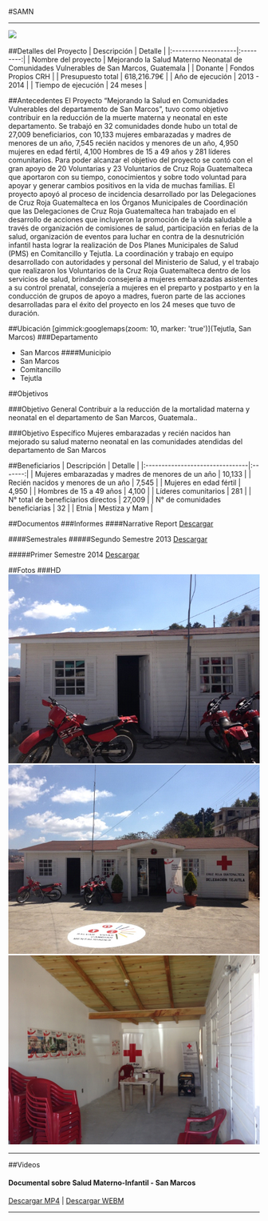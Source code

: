 #SAMN
- - - - - - - - - - - - - - - - - - - - - - - - - - - - - - - - - - -

![](p14-samn/portada.jpg)

##Detalles del Proyecto
| Descripción         | Detalle   |
|:--------------------|:---------:|
| Nombre del proyecto | Mejorando la Salud Materno Neonatal de Comunidades Vulnerables de San Marcos, Guatemala |
| Donante             | Fondos Propios CRH |
| Presupuesto total   | 618,216.79€ |
| Año de ejecución    | 2013 - 2014 |
| Tiempo de ejecución | 24 meses |


##Antecedentes
El Proyecto “Mejorando la Salud en Comunidades Vulnerables del departamento de San Marcos”, tuvo como objetivo contribuir en la reducción de la muerte materna y neonatal en este departamento.  Se trabajó en 32 comunidades donde hubo un total de 27,009  beneficiarios, con 10,133 mujeres embarazadas y madres de menores de un año, 7,545 recién nacidos y menores de un año,  4,950 mujeres en edad fértil, 4,100 Hombres de 15 a 49 años y 281 líderes comunitarios. Para poder alcanzar el objetivo del proyecto se contó con el gran apoyo de 20 Voluntarias y 23 Voluntarios de Cruz Roja Guatemalteca que aportaron con su tiempo, conocimientos y sobre todo voluntad para apoyar y generar cambios positivos en la vida de muchas familias. El proyecto apoyó al proceso de incidencia desarrollado por las Delegaciones de Cruz Roja Guatemalteca en los Órganos Municipales de Coordinación que las Delegaciones de Cruz Roja Guatemalteca han trabajado en el desarrollo de acciones que incluyeron la promoción de la vida saludable a través de organización de comisiones de salud, participación en ferias de la salud, organización de eventos para luchar en contra de la desnutrición infantil hasta lograr la realización de Dos Planes Municipales de Salud (PMS) en Comitancillo y Tejutla. La coordinación y trabajo en equipo desarrollado con autoridades y personal del Ministerio de Salud, y el trabajo que realizaron los Voluntarios de la Cruz Roja Guatemalteca dentro de los servicios de salud, brindando consejería a mujeres embarazadas asistentes a su control prenatal, consejería a mujeres en el preparto y postparto y en la conducción de grupos de apoyo a madres, fueron parte de las acciones desarrolladas para el éxito del proyecto en los 24 meses que tuvo de duración.

##Ubicación
[gimmick:googlemaps(zoom: 10, marker: 'true')](Tejutla, San Marcos)
###Departamento
* San Marcos
####Municipio
* San Marcos
* Comitancillo
* Tejutla

##Objetivos

###Objetivo General
Contribuir a la reducción de la mortalidad materna y neonatal en el departamento de San Marcos, Guatemala..

###Objetivo Específico
Mujeres embarazadas y recién nacidos han mejorado su salud materno neonatal en las comunidades atendidas del departamento de San Marcos

##Beneficiarios
| Descripción                     | Detalle |
|:--------------------------------|:-------:|
| Mujeres embarazadas y madres de menores de un año | 10,133 |
| Recién nacidos y menores de un año | 7,545 |
| Mujeres en edad fértil | 4,950 |
| Hombres de 15 a 49 años | 4,100 |
| Líderes comunitarios | 281 |
| N° total de beneficiarios directos | 27,009 |
| N° de comunidades beneficiarias | 32	|
| Etnia                           | Mestiza y Mam |


##Documentos
###Informes
####Narrative Report
<a class="media {}" href="proyectos/p14-samn/2-informes/narrative_report_20130731.pdf"></a>
<a class="descarga-pdf" href="p14-samn/2-informes/narrative_report_20130731.pdf">Descargar</a>

####Semestrales
#####Segundo Semestre 2013
<a class="media {}" href="proyectos/p14-samn/2-informes/informe_semestral_samn_20140126.pdf"></a>
<a class="descarga-pdf" href="p14-samn/2-informes/informe_semestral_samn_20140126.pdf">Descargar</a>

#####Primer Semestre 2014
<a class="media {}" href="proyectos/p14-samn/2-informes/informe_semestral_samn_20140630.pdf"></a>
<a class="descarga-pdf" href="p14-samn/2-informes/informe_semestral_samn_20140630.pdf">Descargar</a>

##Fotos
###HD
![](p14-samn/6-fotografias/01-delegacion_tejutla.jpg)
![](p14-samn/6-fotografias/02-delegacion_tejutla.jpg)
![](p14-samn/6-fotografias/03-delegacion_tejutla.jpg)

- - -

##Videos
#### Documental sobre Salud Materno-Infantil - San Marcos
[](http://www.youtube.com/watch?v=-6Y_FSgIfYY)
[Descargar MP4](p14-samn/5-herramientas/documental_materno_infantil_san_marcos_hd.mp4 "Documental sobre Salud Materno-Infantil - San Marcos") | [Descargar WEBM](p14-samn/5-herramientas/documental_materno_infantil_san_marcos_hd.webm "Documental sobre Salud Materno-Infantil - San Marcos")

- - - - - - - - - - - - - - - - - - - - - - - - - - - - - - - - - - -

[p01]: proyectos/p01.md	"Programa para el Desarrollo"
[p02]: proyectos/p02.md	"Cooperación Holandesa para Ayuda en Centroamérica -CHACA-"
[p03]: proyectos/p03.md	"Atención a la salud preventiva, agua y saneamiento en 12 comunidades de Alta Verapaz, Guatemala"
[p04]: proyectos/p04.md	"Fortalecimiento de las Capacidades para la mitigación de desastres en el Municipio de Cobán y 30 comunidades de la cuenca del Río Chixoy"
[p05]: proyectos/p05.md	"Reduciendo los Riesgos en Comunidades Vulnerables del  Municipio de Santo Domingo, Departamento de Suchitepéquez, Guatemala"
[p06]: proyectos/p06.md	"Fortaleciendo capacidades ante los riesgos de Cambio Climático en el Oriente de Guatemala"
[p07]: proyectos/p07.md	"Reducción de Vulnerabilidades ante los efectos del Cambio Climático en Guatemala, Fase II"
[p08]: proyectos/p08.md	"Trabajando juntos podemos reducir los riesgos en las comunidades vulnerables de Champerico y Retalhuleu, Guatemala"
[p09]: proyectos/p09.md	"Respuesta inmediata ante las inundaciones provocadas por la Tormenta AGATHA, en la región suroccidente de Guatemala"
[p10]: proyectos/p10.md	"Fortaleciendo la Resiliencia de las comunidades ante los efectos de los desastres en parcelamiento La Máquina, Suchitepéquez y Retalhuleu"
[p11]: proyectos/p11.md	"Reducción del riesgo de desastres incrementados por el Cambio Climático"
[p12]: proyectos/p12.md	"Respuesta Inmediata a los efectos de los sismos en el departamento de Santa Rosa, Guatemala"
[p13]: proyectos/p13.md	"Aumentando la resiliencia ante los desastres en el departamento del Peten, Guatemala"
[p14]: proyectos/p14.md	"Mejorando la Salud Materno Neonatal de Comunidades Vulnerables de San Marcos, Guatemala"

<script type="text/javascript">$('.media').media();</script>